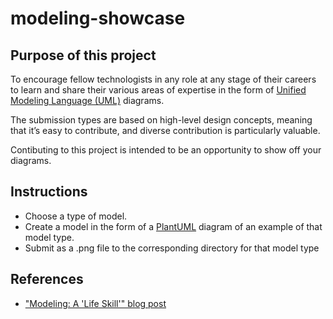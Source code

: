 # modeling-showcase


## Purpose of this project

To encourage fellow technologists in any role at any stage of their careers to learn and share their various areas of expertise in the form of [Unified Modeling Language (UML)](https://en.wikipedia.org/wiki/Unified_Modeling_Language) diagrams.

The submission types are based on high-level design concepts, meaning that it’s easy to contribute, and diverse contribution is particularly valuable. 

Contibuting to this project is intended to be an opportunity to show off your diagrams.


## Instructions
* Choose a type of model.
* Create a model in the form of a [PlantUML](https://plantuml.com) diagram of an example of that model type.
* Submit as a .png file to the corresponding directory for that model type


## References
* ["Modeling:  A 'Life Skill'" blog post](https://zoebraiterman.com/2021/03/01/modeling-a-life-skill/)


